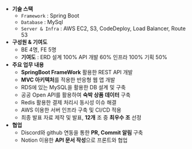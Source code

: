 - **기술 스택**
  - `Framework` : Spring Boot
  - `Database` : MySql
  - `Server & Infra` : AWS EC2, S3, CodeDeploy, Load Balancer, Route 53
- **구성원 & 기여도**
  - BE 4명, FE 5명
  - **기여도** : ERD 설계 100% API 개발 60% 인프라 100% 기획 50%
- **주요 업무 내용**
  - **SpringBoot FrameWork** 활용한 REST API 개발
  - **MVC 아키텍처**를 적용한 반응형 웹 앱 개발 
  - RDS에 있는 MySQL을 활용한 DB 설계 및 구축
  - 공공 Open API를 활용하여 **숙박 상품 데이터** 구축  
  - Redis 활용한 결제 처리시 동시성 이슈 해결
  - AWS 이용한 서버 인프라 구축 및 CI/CD 적용
  - 최종 발표 자료 제작 및 발표, **12개** 조 중 **최우수 조** 선정   
- **협업**
  - Discord와 github 연동을 통한 **PR, Commit 알림** 구축 
  - Notion 이용한 **API 문서 작성**으로 프론트와 협업